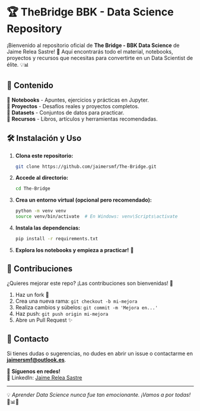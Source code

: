 # 🏆 TheBridge BBK - Data Science Repository

¡Bienvenido al repositorio oficial de **The Bridge - BBK Data Science** de Jaime Relea Sastre! 🚀 Aquí encontrarás todo el material, notebooks, proyectos y recursos que necesitas para convertirte en un Data Scientist de élite. 💡📊

## 📌 Contenido

📁 **Notebooks** - Apuntes, ejercicios y prácticas en Jupyter.  
📁 **Proyectos** - Desafíos reales y proyectos completos.  
📁 **Datasets** - Conjuntos de datos para practicar.  
📁 **Recursos** - Libros, artículos y herramientas recomendadas.  

## 🛠 Instalación y Uso

1. **Clona este repositorio:**
   ```bash
   git clone https://github.com/jaimersmf/The-Bridge.git
   ```
2. **Accede al directorio:**
   ```bash
   cd The-Bridge
   ```
3. **Crea un entorno virtual (opcional pero recomendado):**
   ```bash
   python -m venv venv
   source venv/bin/activate  # En Windows: venv\Scripts\activate
   ```
4. **Instala las dependencias:**
   ```bash
   pip install -r requirements.txt
   ```
5. **Explora los notebooks y empieza a practicar!** 📖

## 🌟 Contribuciones

¿Quieres mejorar este repo? ¡Las contribuciones son bienvenidas! 🚀

1. Haz un fork 🍴
2. Crea una nueva rama: `git checkout -b mi-mejora`
3. Realiza cambios y súbelos: `git commit -m 'Mejora en...'`
4. Haz push: `git push origin mi-mejora`
5. Abre un Pull Request ✨

## 📢 Contacto

Si tienes dudas o sugerencias, no dudes en abrir un issue o contactarme en **[jaimersmf@outlook.es](mailto:jaimersmf@outlook.es)**.

🔗 **Síguenos en redes!**  
🔗 LinkedIn: [Jaime Relea Sastre](https://www.linkedin.com/in/jrsmf/)  

---

💡 *Aprender Data Science nunca fue tan emocionante. ¡Vamos a por todas!* 💪📊🔥
